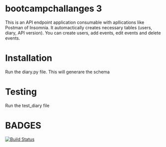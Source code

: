 # bootcampchallanges 3
This is an API endpoint application consumable with apllications like Postman of Insomnia. It automactically creates necessary tables (users, diary, API version). You can create users, add events, edit events and delete events.

# Installation
Run the diary.py file. This will generare the schema

# Testing
Run the test_diary file

# BADGES

[![Build Status](https://travis-ci.org/BrianOtieno/bootcampchallanges.svg?branch=challange3)](https://travis-ci.org/BrianOtieno/bootcampchallanges)
